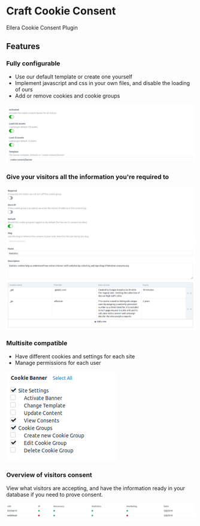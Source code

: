 # Craft Cookie Consent

Ellera Cookie Consent Plugin

## Features
### Fully configurable
- Use our default template or create one yourself
- Implement javascript and css in your own files, and disable the loading of ours
- Add or remove cookies and cookie groups

![Configurable](https://raw.githubusercontent.com/elleracompany/craft-cookie-consent/master/docs/configure.png)

### Give your visitors all the information you're required to

![Cookies](https://raw.githubusercontent.com/elleracompany/craft-cookie-consent/master/docs/cookies.png)
### Multisite compatible
- Have different cookies and settings for each site
- Manage permissions for each user

![User Permissions](https://raw.githubusercontent.com/elleracompany/craft-cookie-consent/master/docs/user_permissions.png)

### Overview of visitors consent

View what visitors are accepting, and have the information ready in your database if you need to prove consent.

![Overview](https://raw.githubusercontent.com/elleracompany/craft-cookie-consent/master/docs/overview.png)
